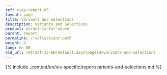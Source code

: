 ```yaml
---
ref: xiaa-report-03
layout: page
title: Variants and Selections
description: Variants and Selections
product: xtract-is-for-azure
parent: report
permalink: /:collection/:path
weight: 3
lang: en_GB
old_url: /Xtract-IS-EN/default.aspx?pageid=variants-and-selections
---
```

{% include _content/en/xis-specific/report/variants-and-selections.md %}

